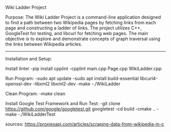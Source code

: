 Wiki Ladder Project

Purpose:
The Wiki Ladder Project is a command-line application designed to find a path between two Wikipedia pages by fetching links from each page and constructing a ladder of links. The project utilizes C++, GoogleTest for testing, and libcurl for fetching web pages. The main objective is to explore and demonstrate concepts of graph traversal using the links between Wikipedia articles.

----------------------------------------------------------

Installation and Setup:

Install linter
-pip install cpplint
-cpplint main.cpp Page.cpp WikiLadder.cpp

Run Program: 
-sudo apt update
-sudo apt install build-essential libcurl4-openssl-dev -libxml2 libxml2-dev
-make
-./WikiLadder

Clean Program:
-make clean

Install Google Test Framework and Run Test:
-git clone https://github.com/google/googletest.git googletest
-cd build
-cmake ..
-make
-./WikiLadderTest


sources: https://proxiesapi.com/articles/scraping-data-from-wikipedia-in-c

